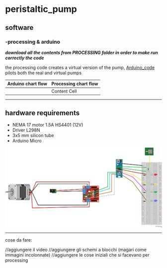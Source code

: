 # peristaltic_pump

  ## software
    
   ### -processing & arduino 
       
   ***download all the contents from PROCESSING folder in order to make run correctly the code***
      
   the processing code creates a virtual version of the pump, [Arduino_code](https://github.com/adelplasters/peristaltic_pump/blob/main/Arduino_code.ino) pilots both the real and virtual pumps 
       
 | Arduino chart flow  | Processing chart flow |
| ------------- | ------------- |
|  <img src="" width="750"> | Content Cell  |

 
   * * *

  ## hardware requirements 
 
  * NEMA 17 motor 1.5A HS4401 (12V) 
  * Driver L298N  
  * 3x5 mm silicon tube 
  * Arduino Micro 
 
  <img src="https://github.com/adelplasters/peristaltic_pump/blob/main/circuit.png" width="750">

 
  * * * 
    
 
 cose da fare:
 
 
 //aggiungere il video 
 //aggiungere gli schemi a blocchi (magari come immagini incolonnate) 
 //aggiungere le cose iniziali che si facevano per processing 

